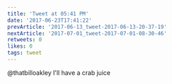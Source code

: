 ```yaml
---
title: 'Tweet at 05:41 PM'
date: '2017-06-23T17:41:22'
prevArticle: '2017-06-13_tweet-2017-06-13-20-37-19'
nextArticle: '2017-07-01_tweet-2017-07-01-08-30-46'
retweets: 0
likes: 0
tags: tweet
---
```

@thatbilloakley I'll have a crab juice